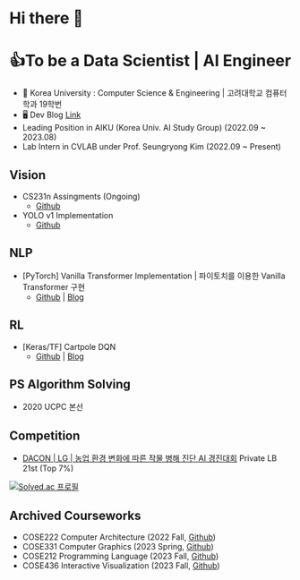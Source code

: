 # Hi there 👋


<!-- **loggerJK/loggerJK** is a ✨ _special_ ✨ repository because its `README.md` (this file) appears on your GitHub profile. -->

<!-- Here are some ideas to get you started: -->

# 👍To be a Data Scientist | AI Engineer
- 🐯 Korea University : Computer Science & Engineering | 고려대학교 컴퓨터학과 19학번
- 🖥️ Dev Blog [Link](http://loggerJK.github.io)
- Leading Position in AIKU (Korea Univ. AI Study Group) (2022.09 ~ 2023.08)
- Lab Intern in CVLAB under Prof. Seungryong Kim (2022.09 ~ Present)

## Vision
- CS231n Assingments (Ongoing) 
  - [Github](https://github.com/loggerJK/cs231n)
- YOLO v1 Implementation
  - [Github](https://github.com/loggerJK/YOLO)

## NLP
- [PyTorch] Vanilla Transformer Implementation | 파이토치를 이용한 Vanilla Transformer 구현 
  - [Github](https://github.com/loggerJK/transformer-implementation) | [Blog](https://loggerjk.github.io/pytorch/Transformer/)

## RL
- [Keras/TF] Cartpole DQN 
  - [Github](https://github.com/loggerJK/cartpole_DQN) | [Blog](https://loggerjk.github.io/deeplearning/%EA%B0%95%ED%99%94%ED%95%99%EC%8A%B5-Tensorflow%EB%A5%BC-%EC%9D%B4%EC%9A%A9%ED%95%9C-DQN-%EA%B5%AC%ED%98%84-(cartpole_v0)/)

## PS Algorithm Solving
- 2020 UCPC 본선

## Competition
- [DACON | LG | 농업 환경 변화에 따른 작물 병해 진단 AI 경진대회](https://dacon.io/competitions/official/235870/leaderboard) Private LB 21st (Top 7%)

[![Solved.ac 프로필](http://mazassumnida.wtf/api/generate_badge?boj=jiwon7258)](https://solved.ac/jiwon7258)

## Archived Courseworks
- COSE222 Computer Architecture (2022 Fall, [Github](https://github.com/loggerJK/COSE222_Computer_Architecture))
- COSE331 Computer Graphics (2023 Spring, [Github](https://github.com/loggerJK/COSE331_Computer_Graphics))
- COSE212 Programming Language (2023 Fall, [Github](https://github.com/loggerJK/COSE212_Programming_Language))
- COSE436 Interactive Visualization (2023 Fall, [Github](https://github.com/loggerJK/COSE436_Interactive_Visualization))
